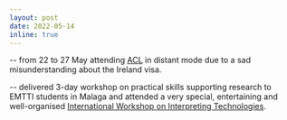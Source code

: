 ```yaml
---
layout: post
date: 2022-05-14
inline: true
---
```



-- from 22 to 27 May attending <a href="https://www.2022.aclweb.org/" target="blank">ACL</a> in distant mode due to a sad misunderstanding about the Ireland visa.


-- delivered 3-day workshop on practical skills supporting research to EMTTI students in Malaga and attended a very special, entertaining and well-organised <a href="http://www.lexytrad.es/en/scientific-events/international-workshop-on-interpreting-technologies/" target="blank">International Workshop on Interpreting Technologies</a>.

